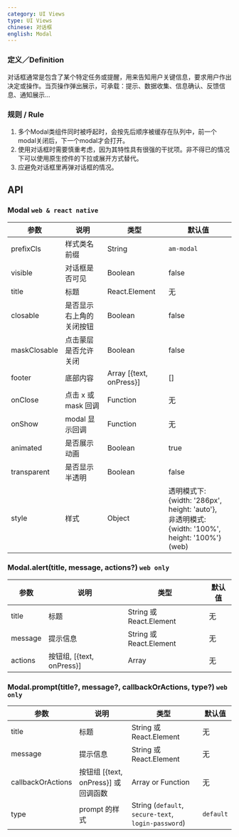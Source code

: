 ```yaml
---
category: UI Views
type: UI Views
chinese: 对话框
english: Modal
---
```


### 定义／Definition
对话框通常是包含了某个特定任务或提醒，用来告知用户关键信息，要求用户作出决定或操作。当页操作弹出展示，可承载：提示、数据收集、信息确认、反馈信息、通知展示…

### 规则 / Rule

1. 多个Modal类组件同时被呼起时，会按先后顺序被缓存在队列中，前一个modal关闭后，下一个modal才会打开。
2. 使用对话框时需要慎重考虑，因为其特性具有很强的干扰项。非不得已的情况下可以使用原生控件的下拉或展开方式替代。
3. 应避免对话框里再弹对话框的情况。


## API

### Modal `web & react native`

| 参数             | 说明                                         | 类型     | 默认值        |
|------------------|----------------------------------------------|----------|---------------|
| prefixCls      | 样式类名前缀 | String          | `am-modal`           |
| visible      | 对话框是否可见 | Boolean          | false           |
| title        | 标题           | React.Element    | 无           |
| closable     | 是否显示右上角的关闭按钮 | Boolean    | false        |
| maskClosable | 点击蒙层是否允许关闭 | Boolean   | false       |
| footer       | 底部内容       |  Array [{text, onPress}]    | [] |
| onClose      | 点击 x 或 mask 回调       | Function   | 无 |
| onShow      | modal 显示回调       | Function   | 无 |
| animated     | 是否展示动画       | Boolean   | true |
| transparent  | 是否显示半透明       | Boolean   |  false |
| style        |  样式              | Object | 透明模式下: {width: '286px', height: 'auto'}, <br />非透明模式:  {width: '100%', height: '100%'} (web)|

### Modal.alert(title, message, actions?) `web only`

| 参数             | 说明                                         | 类型     | 默认值        |
|------------------|----------------------------------------------|----------|---------------|
| title        | 标题                      | String 或 React.Element   | 无            |
| message      | 提示信息                  | String 或 React.Element    | 无    |
| actions         | 按钮组, [{text, onPress}]       | Array | 无            |

### Modal.prompt(title?, message?, callbackOrActions, type?) `web only`

| 参数             | 说明                                         | 类型     | 默认值        |
|------------------|----------------------------------------------|----------|---------------|
| title        | 标题                      | String 或 React.Element   | 无            |
| message      | 提示信息                  | String 或 React.Element                    | 无    |
| callbackOrActions  | 按钮组 [{text, onPress}] 或回调函数      | Array or Function | 无            |
| type       | prompt 的样式   | String (`default`, `secure-text`, `login-password`)|   `default`          |
